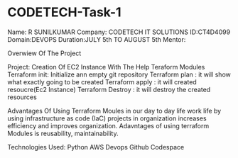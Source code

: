 # CODETECH-Task-1

 Name: R SUNILKUMAR
 Company: CODETECH IT SOLUTIONS 
 ID:CT4D4099
 Domain:DEVOPS
 Duration:JULY 5th TO AUGUST 5th
 Mentor:

 Overwiew Of The Project
 
 Project: Creation Of EC2 Instance With The Help Teraform Modules
 Terraform init: Initialize ann empty git repository
 Terraform plan : it will show what exactly going to be created
 Terraform apply : it will created resoucre(Ec2 Instance)
 Terraform Destroy : it will destroy the created resources


 Advantages Of Using Terraform Moules in our day to day life work life by using infrastructure as code (IaC) projects in organization increases efficiency and improves organization.
 Adavntages of using terraform Modules is reusability, maintainability.

 Technologies Used:
 Python
 AWS Devops
 Github Codespace


